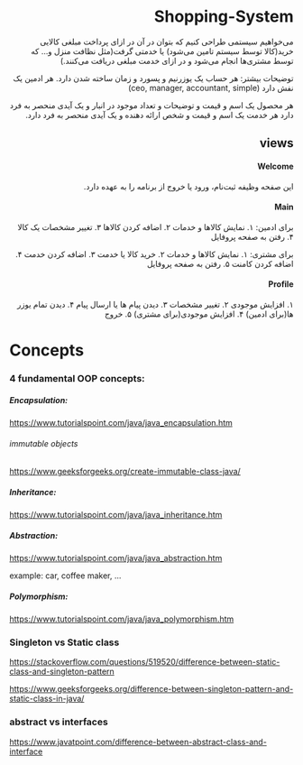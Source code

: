 <div dir="rtl">

# Shopping-System

می‌خواهیم سیستمی طراحی کنیم که بتوان در آن در ازای پرداخت مبلغی کالایی خرید(کالا توسط سیستم تامین می‌شود) یا خدمتی گرفت(مثل نظافت منزل و... که توسط مشتری‌ها انجام می‌شود و در ازای خدمت مبلغی دریافت می‌کنند.)

توضیحات بیشتر:
هر حساب یک یوزرنیم و پسورد و زمان ساخته شدن دارد.
هر ادمین یک نفش دارد (ceo, manager, accountant, simple)

هر محصول یک اسم و قیمت و توضیحات و تعداد موجود در انبار و یک آیدی منحصر به فرد دارد
هر خدمت یک اسم و قیمت و شخص ارائه دهنده و یک آیدی منحصر به فرد دارد.


## views

#### Welcome

این صفحه وظیفه ثبت‌‌نام، ورود یا خروج از برنامه را به عهده دارد.

#### Main

برای ادمین:
۱. نمایش کالاها و خدمات
۲. اضافه کردن کالاها
۳. تغییر مشخصات یک کالا
۴. رفتن به صفحه پروفایل

برای مشتری:
۱. نمایش کالاها و خدمات
۲. خرید کالا یا خدمت
۳. اضافه کردن خدمت
۴. اضافه کردن کامنت
۵. رفتن به صفحه پروفایل

#### Profile

۱. افزایش موجودی
۲. تغییر مشخصات
۳. دیدن پیام ها یا ارسال پیام
۴. دیدن تمام یوزر ها(برای ادمین)
۴. افزایش موجودی(برای مشتری)
۵. خروج

</div>

# Concepts

### 4 fundamental OOP concepts:

##### Encapsulation:

https://www.tutorialspoint.com/java/java_encapsulation.htm

###### immutable objects

https://www.geeksforgeeks.org/create-immutable-class-java/

##### Inheritance:

https://www.tutorialspoint.com/java/java_inheritance.htm

##### Abstraction:

https://www.tutorialspoint.com/java/java_abstraction.htm

example: car, coffee maker, ...

##### Polymorphism:

https://www.tutorialspoint.com/java/java_polymorphism.htm


### Singleton vs Static class
https://stackoverflow.com/questions/519520/difference-between-static-class-and-singleton-pattern

https://www.geeksforgeeks.org/difference-between-singleton-pattern-and-static-class-in-java/


### abstract vs interfaces
https://www.javatpoint.com/difference-between-abstract-class-and-interface